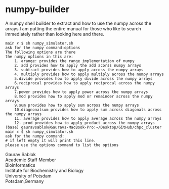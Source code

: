 # numpy-builder
A numpy shell builder to extract and how to use the numpy across the arrays.I am putting the entire manual for those who like to search immediately rather than looking here and there. 
```
main ✗ $ sh numpy_simulator.sh
ask for the numpy command:options
The following options are there
the numpy options in this are:
    1. arange: provides the range implementation of numpy
    2. add provides how to apply the add acorss numpy arrays
    3. subtract provides how to apply across the numpy arrays
    4. multiply provides how to apply multiply across the numpy arrays
    5.divide provides how to apply divide across the numpy arrays
    6.reciprocal provides how to apply reciprocal across the numpy arrays
    7.power provides how to apply power across the numpy arrays
    8.mod provides how to apply mod or remainder across the numpy arrays
    9.sum provides how to apply sum across the numpy arrays
    10.diagnonalsum provides how to apply sum across diagonals across the numpy arrays
    11. average provides how to apply average across the numpy arrays
    12. prod provides how to apply product across the numpy arrays
(base) gauravsablok@Gauravs-MacBook-Pro:~/Desktop/GitHub/chpc_cluster
main ✗ $ sh numpy_simulator.sh
ask for the numpy command:
# if left empty it will print this line. 
please use the options command to list the options
```
Gaurav Sablok \
Academic Staff Member \
Bioinformatics \
Institute for Biochemistry and Biology \
University of Potsdam \
Potsdam,Germany
